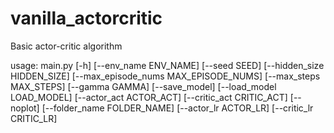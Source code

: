 # vanilla_actorcritic
Basic actor-critic algorithm



usage: main.py [-h] [--env_name ENV_NAME] [--seed SEED]
               [--hidden_size HIDDEN_SIZE]
               [--max_episode_nums MAX_EPISODE_NUMS] [--max_steps MAX_STEPS]
               [--gamma GAMMA] [--save_model]
               [--load_model LOAD_MODEL] [--actor_act ACTOR_ACT]
               [--critic_act CRITIC_ACT] [--noplot]
               [--folder_name FOLDER_NAME] [--actor_lr ACTOR_LR]
               [--critic_lr CRITIC_LR]
               
             
